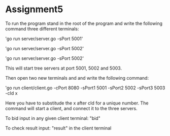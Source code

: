 # Assignment5

To run the program stand in the root of the program and write the following command three different terminals:

'go run server/server.go -sPort 5001'

'go run server/server.go -sPort 5002'

'go run server/server.go -sPort 5002'

This will start tree servers at port 5001, 5002 and 5003.

Then open two new terminals and and write the following command:

'go run client/client.go -cPort 8080 -sPort1 5001 -sPort2 5002 -sPort3 5003 -cId x

Here you have to substitude the x after cId for a unique number.
The command will start a client, and connect it to the three servers.

To bid input in any given client terminal: "bid"

To check result input: "result" in the client terminal